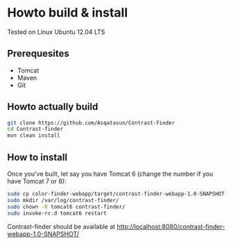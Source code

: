 # Howto build & install

Tested on Linux Ubuntu 12.04 LTS

## Prerequesites

* Tomcat
* Maven
* Git

## Howto actually build

```bash
git clone https://github.com/Asqatasun/Contrast-Finder
cd Contrast-finder
mvn clean install
```

## How to install

Once you've built, let say you have Tomcat 6 (change the number if you have Tomcat 7 or 8):

```bash
sudo cp color-finder-webapp/target/contrast-finder-webapp-1.0-SNAPSHOT.war /var/lib/tomcat6/webapps/
sudo mkdir /var/log/contrast-finder/
sudo chown -R tomcat6 contrast-finder/
sudo invoke-rc.d tomcat6 restart
```

Contrast-finder should be available at [http://localhost:8080/contrast-finder-webapp-1.0-SNAPSHOT/](http://localhost:8080/contrast-finder-webapp-1.0-SNAPSHOT/)

